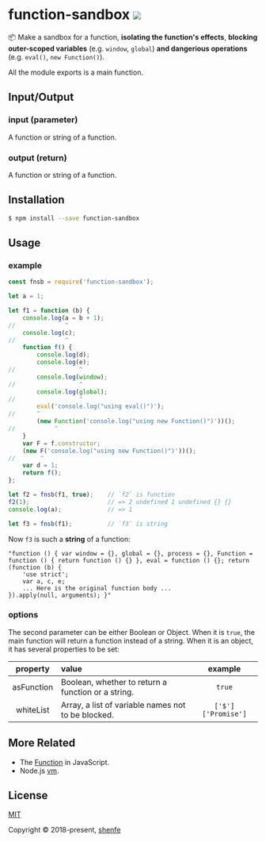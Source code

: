 # function-sandbox <a href="https://www.npmjs.com/package/function-sandbox"><img src="https://img.shields.io/npm/v/function-sandbox.svg"></a>

📦 Make a sandbox for a function, **isolating the function's effects**, **blocking outer-scoped variables** (e.g. `window`, `global`) **and dangerious operations** (e.g. `eval()`, `new Function()`).

All the module exports is a main function.

## Input/Output

### input (parameter)

A function or string of a function.

### output (return)

A function or string of a function.

## Installation

```bash
$ npm install --save function-sandbox
```

## Usage

### example

```js
const fnsb = require('function-sandbox');

let a = 1;

let f1 = function (b) {
    console.log(a = b + 1);
//              ^
    console.log(c);
//              ^
    function f() {
        console.log(d);
        console.log(e);
//                  ^
        console.log(window);
//                  ^
        console.log(global);
//                  ^
        eval('console.log("using eval()")');
//      ^
        (new Function('console.log("using new Function()")'))();
//           ^
    }
    var F = f.constructor;
    (new F('console.log("using new Function()")'))();
//       ^
    var d = 1;
    return f();
};

let f2 = fnsb(f1, true);    // `f2` is function
f2(1);                      // => 2 undefined 1 undefined {} {}
console.log(a);             // => 1

let f3 = fnsb(f1);          // `f3` is string
```

Now `f3` is such a **string** of a function:

```
"function () { var window = {}, global = {}, process = {}, Function = function () { return function () {} }, eval = function () {}; return (function (b) {
    'use strict';
    var a, c, e;
    ... Here is the original function body ...
}).apply(null, arguments); }"
```

### options

The second parameter can be either Boolean or Object. When it is `true`, the main function will return a function instead of a string. When it is an object, it has several properties to be set:

| property | value | example |
| :---: | :--- | :---: |
| asFunction | Boolean, whether to return a function or a string. | `true` |
| whiteList | Array, a list of variable names not to be blocked. | `['$']` `['Promise']` |

## More Related

* The [Function](http://www.ecma-international.org/ecma-262/5.1/#sec-15.3.2) in JavaScript.
* Node.js [vm](https://nodejs.org/api/vm.html).

## License

[MIT](http://opensource.org/licenses/MIT)

Copyright © 2018-present, [shenfe](https://github.com/shenfe)
